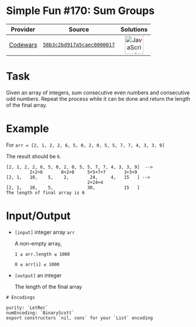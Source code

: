[_metadata_:generated]: - "true"

# Simple Fun #170: Sum Groups

<!-- INFO TABLE BEGIN -->

| Provider                                        | Source                                                                               | Solutions                                                                                                                                                    |
| :---------------------------------------------: | :----------------------------------------------------------------------------------: | :----------------------------------------------------------------------------------------------------------------------------------------------------------: |
| [Codewars](../../../docs/providers/Codewars.md) | [`58b3c2bd917a5caec0000017`](https://www.codewars.com/kata/58b3c2bd917a5caec0000017) | [<img src="https://res.cloudinary.com/rascaltwo/image/upload/v1631924076/javascript_ehszr7.svg" alt="JavaScript" title="JavaScript" width="50" />](solve.js) |

<!-- INFO TABLE END -->

# Task

Given an array of integers, sum consecutive even numbers and consecutive odd numbers. Repeat the process while it can be done and return the length of the final array.

# Example

For `arr = [2, 1, 2, 2, 6, 5, 0, 2, 0, 5, 5, 7, 7, 4, 3, 3, 9]`
 
The result should be `6`.

```
[2, 1, 2, 2, 6, 5, 0, 2, 0, 5, 5, 7, 7, 4, 3, 3, 9]  -->
         2+2+6       0+2+0     5+5+7+7       3+3+9
[2, 1,   10,    5,    2,        24,     4,   15   ] -->
                               2+24+4
[2, 1,   10,    5,             30,           15   ]
The length of final array is 6
```

# Input/Output

- `[input]` integer array `arr`

  A non-empty array, 

  `1 ≤ arr.length ≤ 1000`

  `0 ≤ arr[i] ≤ 1000`


- `[output]` an integer

  The length of the final array

~~~if:lambdacalc
# Encodings

purity: `LetRec`  
numEncoding: `BinaryScott`  
export constructors `nil, cons` for your `List` encoding  
~~~
